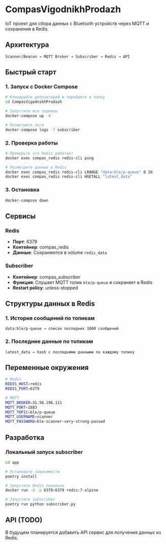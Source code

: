 # CompasVigodnikhProdazh

IoT проект для сбора данных с Bluetooth устройств через MQTT и сохранения в Redis.

## Архитектура

```
Scanner/Beacon → MQTT Broker → Subscriber → Redis → API
```

## Быстрый старт

### 1. Запуск с Docker Compose

```bash
# Клонируйте репозиторий и перейдите в папку
cd CompasVigodnikhProdazh

# Запустите все сервисы
docker-compose up -d

# Посмотрите логи
docker-compose logs -f subscriber
```

### 2. Проверка работы

```bash
# Проверьте что Redis работает
docker exec compas_redis redis-cli ping

# Посмотрите данные в Redis
docker exec compas_redis redis-cli LRANGE "data:ble/p-queue" 0 10
docker exec compas_redis redis-cli HGETALL "latest_data"
```

### 3. Остановка

```bash
docker-compose down
```

## Сервисы

### Redis
- **Порт**: 6379
- **Контейнер**: compas_redis
- **Данные**: Сохраняются в volume `redis_data`

### Subscriber
- **Контейнер**: compas_subscriber  
- **Функция**: Слушает MQTT топик `ble/p-queue` и сохраняет в Redis
- **Restart policy**: unless-stopped

## Структуры данных в Redis

### 1. История сообщений по топикам
```
data:ble/p-queue → список последних 1000 сообщений
```

### 2. Последние данные по топикам
```
latest_data → hash с последними данными по каждому топику
```

## Переменные окружения

```bash
# Redis
REDIS_HOST=redis
REDIS_PORT=6379

# MQTT
MQTT_BROKER=31.56.196.111
MQTT_PORT=1883
MQTT_TOPIC=ble/p-queue
MQTT_USERNAME=scanner
MQTT_PASSWORD=ble-scanner-very-strong-passwd
```

## Разработка

### Локальный запуск subscriber

```bash
cd app

# Установите зависимости
poetry install

# Запустите Redis локально
docker run -d -p 6379:6379 redis:7-alpine

# Запустите subscriber
poetry run python subscriber.py
```

## API (TODO)

В будущем планируется добавить API сервис для получения данных из Redis. 